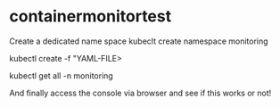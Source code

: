 # containermonitortest

Create a dedicated name space
kubeclt create namespace monitoring

kubectl create -f "YAML-FILE>

kubectl get all -n monitoring 

And finally access the console via browser and see if this works or not!
